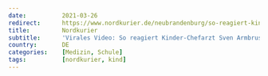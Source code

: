 ```yaml
---
date:          2021-03-26
redirect:      https://www.nordkurier.de/neubrandenburg/so-reagiert-kinder-chefarzt-sven-armbrust-auf-die-kritik-an-ihm-2642923503.html
title:         Nordkurier
subtitle:      'Virales Video: So reagiert Kinder-Chefarzt Sven Armbrust auf die Kritik an ihm'
country:       DE
categories:    [Medizin, Schule]
tags:          [nordkurier, kind]
---
```

